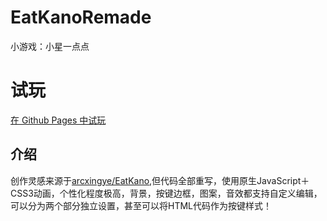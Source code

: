 # EatKanoRemade
小游戏：小星一点点
# 试玩
[在 Github Pages 中试玩](https://bugteas.github.io/EatKanoRemade/index.html)
## 介绍
  创作灵感来源于[arcxingye/EatKano](https://github.com/arcxingye/EatKano),但代码全部重写，使用原生JavaScript＋CSS3动画，个性化程度极高，背景，按键边框，图案，音效都支持自定义编辑，可以分为两个部分独立设置，甚至可以将HTML代码作为按键样式！
